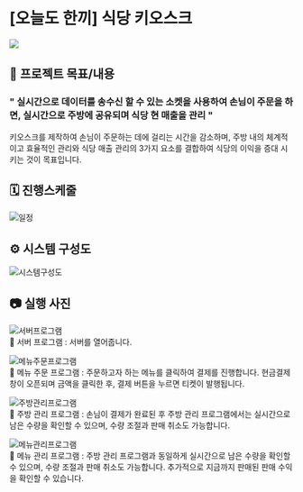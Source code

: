 # [오늘도 한끼] 식당 키오스크
<p> 
<img src="https://img.shields.io/badge/Java-3776AB.svg?style=for-the-badge&logo=oracle&logoColor=white"/>
</p>

## 📑 프로젝트 목표/내용
### " 실시간으로 데이터를 송수신 할 수 있는 소켓을 사용하여 손님이 주문을 하면, 실시간으로 주방에 공유되며 식당 현 매출을 관리 "
키오스크를 제작하여 손님이 주문하는 데에 걸리는 시간을 감소하며, 주방 내의 체계적이고 효율적인 관리와 식당 매출 관리의 3가지 요소를 결합하여 식당의 이익을 증대 시키는 것이 목표입니다.

## 🗓️ 진행스케줄
![일정](https://github.com/Lee-SeulGi/INHACommunity/assets/89624548/908f295a-f108-42f3-94af-51570090484f)

## ⚙ 시스템 구성도
![시스템구성도](https://github.com/Lee-SeulGi/INHACommunity/assets/89624548/d27db1b3-bbbf-48dd-b246-88468b15c6ed)

## 📷 실행 사진
![서버프로그램](https://github.com/Lee-SeulGi/DiningRoomKiosk/assets/89624548/22577aa6-b6da-4d6f-9b86-1dab7a4ca601)
<br>
📌 서버 프로그램 : 서버를 열어줍니다.

![메뉴주문프로그램](https://github.com/Lee-SeulGi/DiningRoomKiosk/assets/89624548/114c5f0a-e491-4ed2-a51f-658be7b43719)
<br>
📌 메뉴 주문 프로그램 : 주문하고자 하는 메뉴를 클릭하여 결제를 진행합니다. 현금결제창이 오픈되며 금액을 클릭한 후, 결제 버튼을 누르면 티켓이 발행됩니다.

![주방관리프로그램](https://github.com/Lee-SeulGi/DiningRoomKiosk/assets/89624548/e9ea427d-a4ed-43cf-a8ab-07c5626be7ed)
<br>
📌 주방 관리 프로그램 : 손님이 결제가 완료된 후 주방 관리 프로그램에서는 실시간으로 남은 수량을 확인할 수 있으며, 수량 조절과 판매 취소도 가능합니다.

![메뉴관리프로그램](https://github.com/Lee-SeulGi/DiningRoomKiosk/assets/89624548/5d250763-1dff-46a3-8fc3-274a75c9e5ba)
<br>
📌 메뉴 관리 프로그램 : 주방 관리 프로그램과 동일하게 실시간으로 남은 수량을 확인할 수 있으며, 수량 조절과 판매 취소도 가능합니다. 추가적으로 지금까지 판매된 판매 수익을 확인할 수 있습니다.

